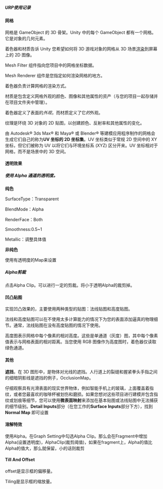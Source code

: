 ##### URP使用记录

#### 网格

网格是 GameObject 的 3D 骨架。Unity 中的每个 GameObject 都有一个网格。它是对象的几何元素。

着色器和材质告诉 Unity 您希望如何将 3D 游戏对象的网格从 3D 场景[渲染](https://learn.unity.com/tutorial/get-started-on-your-guided-project#619fbedaedbc2a5554f0b95b)到屏幕上的 2D 图像。

Mesh Filter 组件指向您项目中的网格坐标数据。

Mesh Renderer 组件是您指定如何渲染网格的地方。

着色器负责计算网格的渲染方式。

材质是包含定义网格外观的颜色、图像和其他属性的资产（与您的项目一起存储并在项目文件夹中管理）。

着色器定义了表面的*外观*，而材质定义了它*的*外观。

纹理是环绕 3D 对象的 2D 贴图，以创建颜色、反射率和其他属性的变化。

由 Autodesk® 3ds Max® 和 Maya® 或 Blender® 等建模应用程序制作的网格会生成它们自己的称为**UV 坐标的 2D 坐标集**。UV 坐标类似于常规 2D 空间中的 XY 坐标，但它们被称为 UV 以将它们与环境坐标系 (XYZ) 区分开来。UV 坐标相对于网格，而不是场景中的 3D 空间。



#### 透明效果

##### 使用 Alpha 通道的透明度。

**纯色**

SurfaceType：Transparent

BlendMode：Alpha

RenderFace：Both

Smoothness:0.5~1

Metallic：调整具体值

**非纯色**

使用有透明度的Map来设置

##### Alpha剪裁

点击Alpha Clip。可以进行一定的剪裁。将小于透明Alpha的裁剪掉。

#### 凹凸贴图

实现凹凸效果的，主要使用两种类型的贴图：法线贴图和高度贴图。

法线和高度贴图可以在不使用太多计算能力的情况下为您的表面添加逼真的物理细节。通常，法线贴图在没有高度贴图的情况下使用。

高度图表示网格中每个像素的相对高度。这些是单通道（灰度）图，其中每个像素值表示与网格表面的相对距离。当您使用 RGB 图像作为高度图时，着色器仅读取绿色通道。

#### 其他

**遮挡**，在 3D 图形中，是物体对光线的遮挡。人行道上的裂缝和握紧拳头手指之间的细暗阴影线是遮挡的例子，OcclusionMap。



仔细观察具有光滑表面的现实世界物体，例如智能手机上的玻璃，上面覆盖着指纹，或者您最喜欢的咖啡杯被划伤和磨损。如果您想对这些项目进行建模并包含指纹或划痕等细节，您可以使用**微表面映射**来添加在基本贴图或法线贴图中无法捕获的细节级别。**Detail Inputs**部分（在您工作的**Surface Inputs**部分下方），找到**Normal Map** 即可设置



#### 溶解特效

使用Alpha。在Graph Setting中勾选Alpha Clip。那么会在Fragment中增加Alpha(设置透明度)，AlphaClip(裁剪阈值)，如果在fragment上，Alpha的值比Alpha的值大，那么就保留，小的话则裁剪





#### Till And Offset

offset是显示框的偏移量。

Tiling是显示框的缩放量。